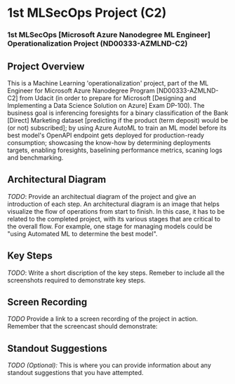 
# 1st MLSecOps Project (C2)

### 1st MLSecOps [Microsoft Azure Nanodegree ML Engineer] Operationalization Project (ND00333-AZMLND-C2)


## Project Overview

This is a Machine Learning 'operationalization' project, part of the ML Engineer for Microsoft Azure Nanodegree Program [ND00333-AZMLND-C2] from Udacit (in order to prepare for Microsoft [Designing and Implementing a Data Science Solution on Azure] Exam DP-100).
The business goal is inferencing foresights for a binary classification of the Bank [Direct] Marketing dataset [predicting if the product (term deposit) would be (or not) subscribed]; by using Azure AutoML to train an ML model before its best model's OpenAPI endpoint gets deployed for production-ready consumption; showcasing the know-how by determining deployments targets, enabling foresights, baselining performance metrics, scaning logs and  benchmarking.


## Architectural Diagram
*TODO*: Provide an architectual diagram of the project and give an introduction of each step. An architectural diagram is an image that helps visualize the flow of operations from start to finish. In this case, it has to be related to the completed project, with its various stages that are critical to the overall flow. For example, one stage for managing models could be "using Automated ML to determine the best model". 


## Key Steps
*TODO*: Write a short discription of the key steps. Remeber to include all the screenshots required to demonstrate key steps. 


## Screen Recording
*TODO* Provide a link to a screen recording of the project in action. Remember that the screencast should demonstrate:


## Standout Suggestions
*TODO (Optional):* This is where you can provide information about any standout suggestions that you have attempted.
